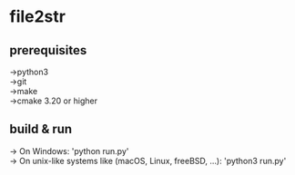 # file2str

## prerequisites
->python3<br>
->git<br>
->make<br>
->cmake 3.20 or higher

## build & run
-> On Windows: 'python run.py'<br>
-> On unix-like systems like (macOS, Linux, freeBSD, ...): 'python3 run.py'<br>
